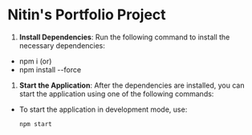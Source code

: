 # Nitin's Portfolio Project

1. **Install Dependencies**: Run the following command to install the necessary dependencies:
- npm i 
(or)
- npm install --force

1. **Start the Application**: After the dependencies are installed, you can start the application using one of the following commands:
- To start the application in development mode, use:
  ```
  npm start
  ```
